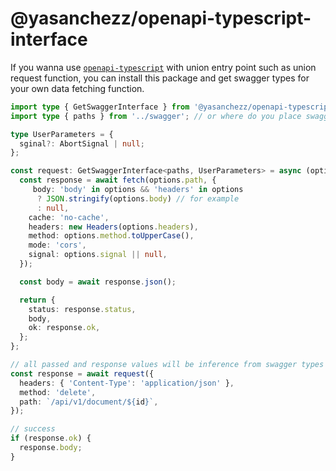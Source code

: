 # @yasanchezz/openapi-typescript-interface

If you wanna use [`openapi-typescript`](https://www.npmjs.com/package/openapi-typescript) with union entry point such as union request function, you can install this package and get swagger types for your own data fetching function.

```ts
import type { GetSwaggerInterface } from '@yasanchezz/openapi-typescript-interface';
import type { paths } from '../swagger'; // or where do you place swagger types?

type UserParameters = {
  sginal?: AbortSignal | null;
};

const request: GetSwaggerInterface<paths, UserParameters> = async (options): Promise<any> => {
  const response = await fetch(options.path, {
     body: 'body' in options && 'headers' in options
      ? JSON.stringify(options.body) // for example
      : null,
    cache: 'no-cache',
    headers: new Headers(options.headers),
    method: options.method.toUpperCase(),
    mode: 'cors',
    signal: options.signal || null,
  });

  const body = await response.json();

  return {
    status: response.status,
    body,
    ok: response.ok,
  };
};

// all passed and response values will be inference from swagger types
const response = await request({
  headers: { 'Content-Type': 'application/json' },
  method: 'delete',
  path: `/api/v1/document/${id}`,
});

// success
if (response.ok) {
  response.body;
}
```
